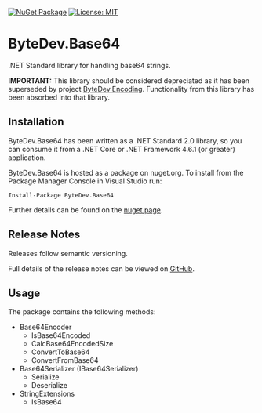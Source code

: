 [![NuGet Package](https://img.shields.io/nuget/v/ByteDev.Base64.svg)](https://www.nuget.org/packages/ByteDev.Base64)
[![License: MIT](https://img.shields.io/badge/License-MIT-green.svg)](https://github.com/ByteDev/ByteDev.Base64/blob/master/LICENSE)

# ByteDev.Base64

.NET Standard library for handling base64 strings.

**IMPORTANT:** This library should be considered depreciated as it has been superseded by project [ByteDev.Encoding](https://github.com/ByteDev/ByteDev.Encoding). Functionality from this library has been absorbed into that library.

## Installation

ByteDev.Base64 has been written as a .NET Standard 2.0 library, so you can consume it from a .NET Core or .NET Framework 4.6.1 (or greater) application.

ByteDev.Base64 is hosted as a package on nuget.org.  To install from the Package Manager Console in Visual Studio run:

`Install-Package ByteDev.Base64`

Further details can be found on the [nuget page](https://www.nuget.org/packages/ByteDev.Base64/).

## Release Notes

Releases follow semantic versioning.

Full details of the release notes can be viewed on [GitHub](https://github.com/ByteDev/ByteDev.Base64/blob/master/docs/RELEASE-NOTES.md).

## Usage

The package contains the following methods:

- Base64Encoder
  - IsBase64Encoded
  - CalcBase64EncodedSize
  - ConvertToBase64
  - ConvertFromBase64
- Base64Serializer (IBase64Serializer)
  - Serialize
  - Deserialize
- StringExtensions
  - IsBase64
